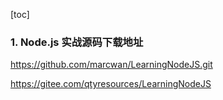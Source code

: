 [toc]

### 1. Node.js 实战源码下载地址

https://github.com/marcwan/LearningNodeJS.git

https://gitee.com/qtyresources/LearningNodeJS